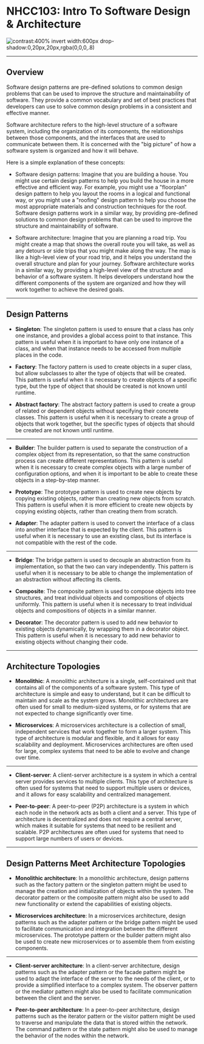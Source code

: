 # NHCC103: Intro To Software Design & Architecture

![contrast:400% invert width:600px drop-shadow:0,20px,20px,rgba(0,0,0,.8)](https://images.unsplash.com/photo-1618385455730-2571c38966b7?ixlib=rb-4.0.3&ixid=MnwxMjA3fDB8MHxwaG90by1wYWdlfHx8fGVufDB8fHx8&auto=format&fit=crop&w=1470&q=80)

---
## Overview

Software design patterns are pre-defined solutions to common design problems that can be used to improve the structure and maintainability of software. They provide a common vocabulary and set of best practices that developers can use to solve common design problems in a consistent and effective manner.

Software architecture refers to the high-level structure of a software system, including the organization of its components, the relationships between those components, and the interfaces that are used to communicate between them. It is concerned with the "big picture" of how a software system is organized and how it will behave.

Here is a simple explanation of these concepts:

- Software design patterns: Imagine that you are building a house. You might use certain design patterns to help you build the house in a more effective and efficient way. For example, you might use a "floorplan" design pattern to help you layout the rooms in a logical and functional way, or you might use a "roofing" design pattern to help you choose the most appropriate materials and construction techniques for the roof. Software design patterns work in a similar way, by providing pre-defined solutions to common design problems that can be used to improve the structure and maintainability of software.

- Software architecture: Imagine that you are planning a road trip. You might create a map that shows the overall route you will take, as well as any detours or side trips that you might make along the way. The map is like a high-level view of your road trip, and it helps you understand the overall structure and plan for your journey. Software architecture works in a similar way, by providing a high-level view of the structure and behavior of a software system. It helps developers understand how the different components of the system are organized and how they will work together to achieve the desired goals.

---

## Design Patterns

- **Singleton**: The singleton pattern is used to ensure that a class has only one instance, and provides a global access point to that instance. This pattern is useful when it is important to have only one instance of a class, and when that instance needs to be accessed from multiple places in the code.

- **Factory**: The factory pattern is used to create objects in a super class, but allow subclasses to alter the type of objects that will be created. This pattern is useful when it is necessary to create objects of a specific type, but the type of object that should be created is not known until runtime.

- **Abstract factory**: The abstract factory pattern is used to create a group of related or dependent objects without specifying their concrete classes. This pattern is useful when it is necessary to create a group of objects that work together, but the specific types of objects that should be created are not known until runtime.

---

- **Builder**: The builder pattern is used to separate the construction of a complex object from its representation, so that the same construction process can create different representations. This pattern is useful when it is necessary to create complex objects with a large number of configuration options, and when it is important to be able to create these objects in a step-by-step manner.

- **Prototype**: The prototype pattern is used to create new objects by copying existing objects, rather than creating new objects from scratch. This pattern is useful when it is more efficient to create new objects by copying existing objects, rather than creating them from scratch.

- **Adapter**: The adapter pattern is used to convert the interface of a class into another interface that is expected by the client. This pattern is useful when it is necessary to use an existing class, but its interface is not compatible with the rest of the code.

---

- **Bridge**: The bridge pattern is used to decouple an abstraction from its implementation, so that the two can vary independently. This pattern is useful when it is necessary to be able to change the implementation of an abstraction without affecting its clients.

- **Composite**: The composite pattern is used to compose objects into tree structures, and treat individual objects and compositions of objects uniformly. This pattern is useful when it is necessary to treat individual objects and compositions of objects in a similar manner.

- **Decorator**: The decorator pattern is used to add new behavior to existing objects dynamically, by wrapping them in a decorator object. This pattern is useful when it is necessary to add new behavior to existing objects without changing their code.

---

## Architecture Topologies

- **Monolithic**: A monolithic architecture is a single, self-contained unit that contains all of the components of a software system. This type of architecture is simple and easy to understand, but it can be difficult to maintain and scale as the system grows. Monolithic architectures are often used for small to medium-sized systems, or for systems that are not expected to change significantly over time.

- **Microservices**: A microservices architecture is a collection of small, independent services that work together to form a larger system. This type of architecture is modular and flexible, and it allows for easy scalability and deployment. Microservices architectures are often used for large, complex systems that need to be able to evolve and change over time.

---

- **Client-server**: A client-server architecture is a system in which a central server provides services to multiple clients. This type of architecture is often used for systems that need to support multiple users or devices, and it allows for easy scalability and centralized management.

- **Peer-to-peer**: A peer-to-peer (P2P) architecture is a system in which each node in the network acts as both a client and a server. This type of architecture is decentralized and does not require a central server, which makes it suitable for systems that need to be resilient and scalable. P2P architectures are often used for systems that need to support large numbers of users or devices.


---

## Design Patterns Meet Architecture Topologies

- **Monolithic architecture**: In a monolithic architecture, design patterns such as the factory pattern or the singleton pattern might be used to manage the creation and initialization of objects within the system. The decorator pattern or the composite pattern might also be used to add new functionality or extend the capabilities of existing objects.

- **Microservices architecture**: In a microservices architecture, design patterns such as the adapter pattern or the bridge pattern might be used to facilitate communication and integration between the different microservices. The prototype pattern or the builder pattern might also be used to create new microservices or to assemble them from existing components.

---

- **Client-server architecture**: In a client-server architecture, design patterns such as the adapter pattern or the facade pattern might be used to adapt the interface of the server to the needs of the client, or to provide a simplified interface to a complex system. The observer pattern or the mediator pattern might also be used to facilitate communication between the client and the server.

- **Peer-to-peer architecture**: In a peer-to-peer architecture, design patterns such as the iterator pattern or the visitor pattern might be used to traverse and manipulate the data that is stored within the network. The command pattern or the state pattern might also be used to manage the behavior of the nodes within the network.

